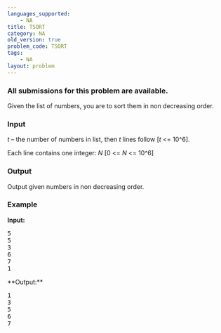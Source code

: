 ```yaml
---
languages_supported:
    - NA
title: TSORT
category: NA
old_version: true
problem_code: TSORT
tags:
    - NA
layout: problem
---
```

###  All submissions for this problem are available. 

Given the list of numbers, you are to sort them in non decreasing order.

### Input

_t_ – the number of numbers in list, then _t_ lines follow \[_t_ <= 10^6\]. 

Each line contains one integer: _N_ \[0 <= _N_ <= 10^6\]

### Output

Output given numbers in non decreasing order.

### Example

**Input:**

<pre>
5
5
3
6
7
1
</pre>**Output:**

<pre>
1
3
5
6
7
</pre>